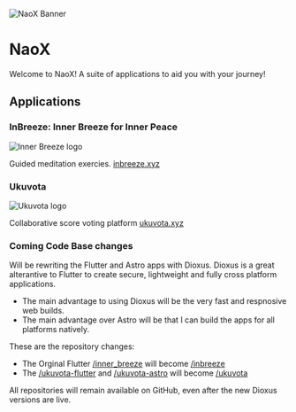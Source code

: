 ![NaoX Banner](https://naox.io/banner.webp)
# NaoX
Welcome to NaoX! A suite of applications to aid you with your journey!

## Applications
### InBreeze: Inner Breeze for Inner Peace

![Inner Breeze logo](https://naox.io/inner-breeze-logo.png)

Guided meditation exercies.
[inbreeze.xyz](https://inbreeze.xyz)

### Ukuvota

![Ukuvota logo](https://naox.io/ukuvota-logo.png)

Collaborative score voting platform
[ukuvota.xyz](https://ukuvota.xyz)


### Coming Code Base changes
Will be rewriting the Flutter and Astro apps with Dioxus.
Dioxus is a great alterantive to Flutter to create secure, lightweight and fully cross platform applications.
- The main advantage to using Dioxus will be the very fast and respnosive web builds.
- The main advantage over Astro will be that I can build the apps for all platforms natively.

These are the repository changes:
- The Orginal Flutter [/inner_breeze](https://github.com/naoxio/inner_breeze) will become [/inbreeze](https://github.com/naoxio/inbreeze) 
- The [/ukuvota-flutter](https://github.com/naoxio/ukuvota-flutter) and [/ukuvota-astro](https://github.com/naoxio/ukuvota-astro) will become [/ukuvota](https://github.com/naoxio/ukuvota)

All repositories will remain available on GitHub, even after the new Dioxus versions are live.
